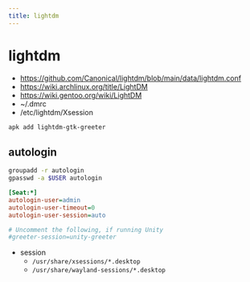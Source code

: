 ```yaml
---
title: lightdm
---
```


# lightdm

- https://github.com/Canonical/lightdm/blob/main/data/lightdm.conf
- https://wiki.archlinux.org/title/LightDM
- https://wiki.gentoo.org/wiki/LightDM
- ~/.dmrc
- /etc/lightdm/Xsession

```bash
apk add lightdm-gtk-greeter
```

## autologin

```bash
groupadd -r autologin
gpasswd -a $USER autologin
```

```ini
[Seat:*]
autologin-user=admin
autologin-user-timeout=0
autologin-user-session=auto

# Uncomment the following, if running Unity
#greeter-session=unity-greeter
```

- session
  - `/usr/share/xsessions/*.desktop`
  - `/usr/share/wayland-sessions/*.desktop`
